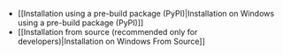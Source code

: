  * [[Installation using a pre-build package (PyPI)|Installation on Windows using a pre-build package (PyPI)]]
 * [[Installation from source (recommended only for developers)|Installation on Windows From Source]]
